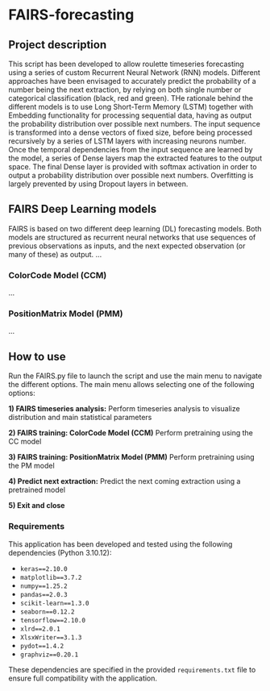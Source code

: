 # FAIRS-forecasting

## Project description
This script has been developed to allow roulette timeseries forecasting using a series of custom Recurrent Neural Network (RNN) models. Different approaches have been envisaged to accurately predict the probability of a number being the next extraction, by relying on both single number or categorical classification (black, red and green). THe rationale behind the different models is to use Long Short-Term Memory (LSTM) together with Embedding functionality for processing sequential data, having as output the probability distribution over possible next numbers. The input sequence is transformed into a dense vectors of fixed size, before being processed recursively by a series of LSTM layers with increasing neurons number. Once the temporal dependencies from the input sequence are learned by the model, a series of Dense layers map the extracted features to the output space. The final Dense layer is provided with softmax activation in order to output a probability distribution over possible next numbers. Overfitting is largely prevented by using Dropout layers in between.

## FAIRS Deep Learning models
FAIRS is based on two different deep learning (DL) forecasting models. Both models are structured as recurrent neural networks that use sequences of previous observations as inputs, and the next expected observation (or many of these) as output. 
...

### ColorCode Model (CCM)
...

### PositionMatrix Model (PMM)
...

## How to use
Run the FAIRS.py file to launch the script and use the main menu to navigate the different options. The main menu allows selecting one of the following options:

**1) FAIRS timeseries analysis:** Perform timeseries analysis to visualize distribution and main statistical parameters   

**2) FAIRS training: ColorCode Model (CCM)** Perform pretraining using the CC model    

**3) FAIRS training: PositionMatrix Model (PMM)** Perform pretraining using the PM model 

**4) Predict next extraction:** Predict the next coming extraction using a pretrained model

**5) Exit and close**

### Requirements
This application has been developed and tested using the following dependencies (Python 3.10.12):

- `keras==2.10.0`
- `matplotlib==3.7.2`
- `numpy==1.25.2`
- `pandas==2.0.3`
- `scikit-learn==1.3.0`
- `seaborn==0.12.2`
- `tensorflow==2.10.0`
- `xlrd==2.0.1`
- `XlsxWriter==3.1.3`
- `pydot==1.4.2`
- `graphviz==0.20.1`

These dependencies are specified in the provided `requirements.txt` file to ensure full compatibility with the application. 
